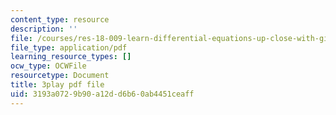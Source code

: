 ```yaml
---
content_type: resource
description: ''
file: /courses/res-18-009-learn-differential-equations-up-close-with-gilbert-strang-and-cleve-moler-fall-2015/3193a0729b90a12dd6b60ab4451ceaff_ZTNniGvY5IQ.pdf
file_type: application/pdf
learning_resource_types: []
ocw_type: OCWFile
resourcetype: Document
title: 3play pdf file
uid: 3193a072-9b90-a12d-d6b6-0ab4451ceaff
---
```

